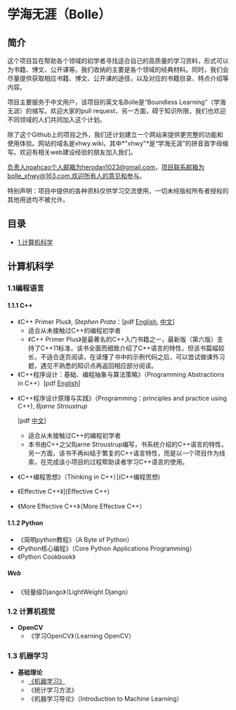 # 学海无涯（Bolle）

## 简介

这个项目旨在帮助各个领域的初学者寻找适合自己的高质量的学习资料，形式可以为书籍、博文、公开课等。我们收纳的主要是各个领域的经典材料。同时，我们会尽量提供获取相应书籍、博文、公开课的途径，以及对应的书籍目录、特点介绍等内容。

项目主要服务于中文用户，该项目的英文名Bolle是“Boundless Learning”（学海无涯）的缩写。欢迎大家的pull request，另一方面，碍于知识所限，我们也欢迎不同领域的人们共同加入这个计划。

除了这个Github上的项目之外，我们还计划建立一个网站来提供更完整的功能和使用体验。网站的域名是xhwy.wiki，其中*"xhwy"*是“学海无涯”的拼音首字母缩写。欢迎有相关web建设经验的朋友加入我们。

负责人noahcao个人邮箱为herodan1023@gmail.com，项目联系邮箱为bolle_xhwy@163.com.欢迎所有人的意见和参与。

特别声明：项目中提供的各种资料仅供学习交流使用，一切未经版权所有者授权的其他用途均不被允许。

## 目录

* [1.计算机科学](#cs)





<h2 id="cs">计算机科学</h2>

### 1.1编程语言

#### 1.1.1 C++

* 《C++ Primer Plus》, *Stephen Prata*：[pdf [English](http://pan.baidu.com/s/1kUY8tPP), [中文](http://pan.baidu.com/s/1o7LBbqq)] 
  * 适合从未接触过C++的编程初学者
  * 《C++ Primer Plus》是最著名的C++入门书籍之一，最新版（第六版）支持了C++11标准，该书全面而细致介绍了C++语言的特性，但该书篇幅较长，不适合逐页阅读，在读懂了书中的示例代码之后，可以尝试做课外习题，遇见不熟悉的知识点再返回相应部分阅读。
* 《C++程序设计：基础、编程抽象与算法策略》（Programming Abstractions in C++）[pdf [English](http://pan.baidu.com/s/1nv8wgkD)]

- 《C++程序设计原理与实践》（Programming：principles and practice using C++), *Bjarne Stroustrup*

  [pdf [中文](http://pan.baidu.com/s/1dFEcenn)]

  * 适合从未接触过C++的编程初学者
  * 本书由C++之父Bjarne Stroustrup编写，书系统介绍的C++语言的特性，另一方面，该书不再纠结于繁复的C++语言特性，而是以一个项目作为线索，在完成该小项目的过程帮助读者学习C++语言的使用。

- 《C++编程思想》（Thinking in C++）](C++编程思想)

- 《Effective C++》](Effective C++)

- 《More Effective C++》（More Effective C++）

#### 1.1.2 Python

- 《简明python教程》（A Byte of Python）
- 《Python核心编程》（Core Python Applications Programming）
- 《Python Cookbook》

##### Web

* 《轻量级Django》（LightWeight Django）

### 1.2 计算机视觉

- **OpenCV**
  - 《学习OpenCV》（Learning OpenCV）

### 1.3 机器学习

- **基础理论**
  - [《机器学习》](#jump)
  - 《统计学习方法》
  - 《机器学习导论》（Introduction to Machine Learning）


